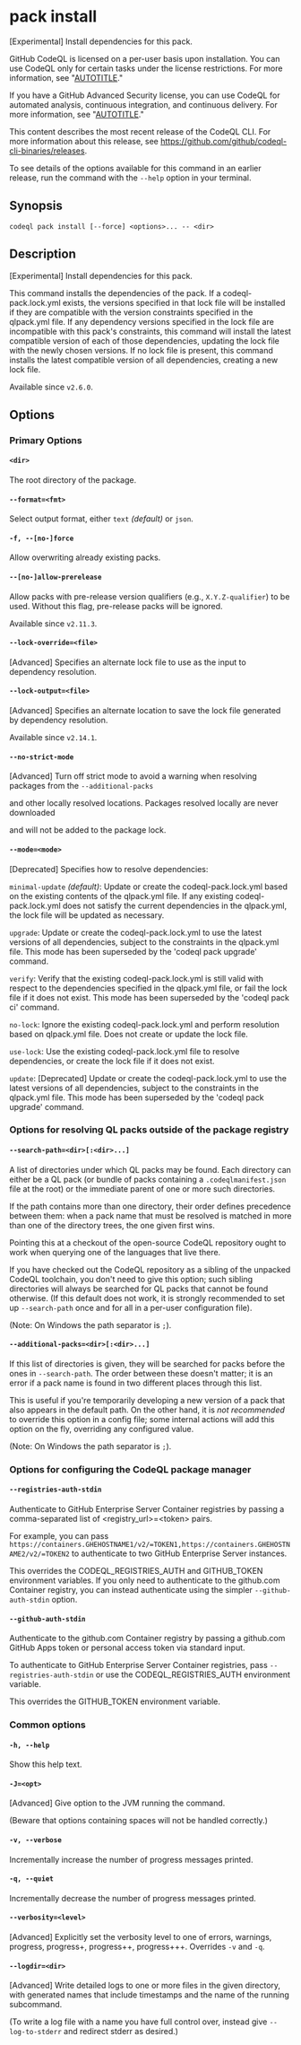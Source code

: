 # pack install

[Experimental] Install dependencies for this pack.

GitHub CodeQL is licensed on a per-user basis upon installation. You can use CodeQL only for certain tasks under the license restrictions. For more information, see "[AUTOTITLE](/code-security/codeql-cli/using-the-codeql-cli/about-the-codeql-cli#about-the-github-codeql-license)."

If you have a GitHub Advanced Security license, you can use CodeQL for automated analysis, continuous integration, and continuous delivery. For more information, see "[AUTOTITLE](/get-started/learning-about-github/about-github-advanced-security)."

<div class="ghd-spotlight ghd-spotlight-note border rounded-1 my-3 p-3 f5 color-border-accent-emphasis color-bg-accent">

This content describes the most recent release of the CodeQL CLI. For more information about this release, see https://github.com/github/codeql-cli-binaries/releases.

To see details of the options available for this command in an earlier release, run the command with the <span style="white-space: nowrap;">`--help`</span> option in your terminal.

</div>

## Synopsis

```shell copy
codeql pack install [--force] <options>... -- <dir>
```

## Description

\[Experimental] Install dependencies for this pack.

This command installs the dependencies of the pack. If a
codeql-pack.lock.yml exists, the versions specified in that lock file
will be installed if they are compatible with the version constraints
specified in the qlpack.yml file. If any dependency versions specified
in the lock file are incompatible with this pack's constraints, this
command will install the latest compatible version of each of those
dependencies, updating the lock file with the newly chosen versions. If
no lock file is present, this command installs the latest compatible
version of all dependencies, creating a new lock file.

Available since `v2.6.0`.

## Options

### Primary Options

#### `<dir>`

The root directory of the package.

#### `--format=<fmt>`

Select output format, either `text` _(default)_ or `json`.

#### `-f, --[no-]force`

Allow overwriting already existing packs.

#### `--[no-]allow-prerelease`

Allow packs with pre-release version qualifiers (e.g.,
`X.Y.Z-qualifier`) to be used. Without this flag, pre-release packs will
be ignored.

Available since `v2.11.3`.

#### `--lock-override=<file>`

\[Advanced] Specifies an alternate lock file to use as the input to
dependency resolution.

#### `--lock-output=<file>`

\[Advanced] Specifies an alternate location to save the lock file
generated by dependency resolution.

Available since `v2.14.1`.

#### `--no-strict-mode`

\[Advanced] Turn off strict mode to avoid a warning when resolving
packages from the `--additional-packs`

and other locally resolved locations. Packages resolved locally are
never downloaded

and will not be added to the package lock.

#### `--mode=<mode>`

\[Deprecated] Specifies how to resolve dependencies:

`minimal-update` _(default)_: Update or create the codeql-pack.lock.yml
based on the existing contents of the qlpack.yml file. If any existing
codeql-pack.lock.yml does not satisfy the current dependencies in the
qlpack.yml, the lock file will be updated as necessary.

`upgrade`: Update or create the codeql-pack.lock.yml to use the latest
versions of all dependencies, subject to the constraints in the
qlpack.yml file. This mode has been superseded by the 'codeql pack
upgrade' command.

`verify`: Verify that the existing codeql-pack.lock.yml is still valid
with respect to the dependencies specified in the qlpack.yml file, or
fail the lock file if it does not exist. This mode has been superseded
by the 'codeql pack ci' command.

`no-lock`: Ignore the existing codeql-pack.lock.yml and perform
resolution based on qlpack.yml file. Does not create or update the lock
file.

`use-lock`: Use the existing codeql-pack.lock.yml file to resolve
dependencies, or create the lock file if it does not exist.

`update`: \[Deprecated] Update or create the codeql-pack.lock.yml to
use the latest versions of all dependencies, subject to the constraints
in the qlpack.yml file. This mode has been superseded by the 'codeql
pack upgrade' command.

### Options for resolving QL packs outside of the package registry

#### `--search-path=<dir>[:<dir>...]`

A list of directories under which QL packs may be found. Each directory
can either be a QL pack (or bundle of packs containing a
`.codeqlmanifest.json` file at the root) or the immediate parent of one
or more such directories.

If the path contains more than one directory, their order defines
precedence between them: when a pack name that must be resolved is
matched in more than one of the directory trees, the one given first
wins.

Pointing this at a checkout of the open-source CodeQL repository ought
to work when querying one of the languages that live there.

If you have checked out the CodeQL repository as a sibling of the
unpacked CodeQL toolchain, you don't need to give this option; such
sibling directories will always be searched for QL packs that cannot be
found otherwise. (If this default does not work, it is strongly
recommended to set up `--search-path` once and for all in a per-user
configuration file).

(Note: On Windows the path separator is `;`).

#### `--additional-packs=<dir>[:<dir>...]`

If this list of directories is given, they will be searched for packs
before the ones in `--search-path`. The order between these doesn't
matter; it is an error if a pack name is found in two different places
through this list.

This is useful if you're temporarily developing a new version of a pack
that also appears in the default path. On the other hand, it is _not
recommended_ to override this option in a config file; some internal
actions will add this option on the fly, overriding any configured
value.

(Note: On Windows the path separator is `;`).

### Options for configuring the CodeQL package manager

#### `--registries-auth-stdin`

Authenticate to GitHub Enterprise Server Container registries by passing
a comma-separated list of \<registry\_url>=\<token> pairs.

For example, you can pass
`https://containers.GHEHOSTNAME1/v2/=TOKEN1,https://containers.GHEHOSTNAME2/v2/=TOKEN2`
to authenticate to two GitHub Enterprise Server instances.

This overrides the CODEQL\_REGISTRIES\_AUTH and GITHUB\_TOKEN environment
variables. If you only need to authenticate to the github.com Container
registry, you can instead authenticate using the simpler
`--github-auth-stdin` option.

#### `--github-auth-stdin`

Authenticate to the github.com Container registry by passing a
github.com GitHub Apps token or personal access token via standard
input.

To authenticate to GitHub Enterprise Server Container registries, pass
`--registries-auth-stdin` or use the CODEQL\_REGISTRIES\_AUTH environment
variable.

This overrides the GITHUB\_TOKEN environment variable.

### Common options

#### `-h, --help`

Show this help text.

#### `-J=<opt>`

\[Advanced] Give option to the JVM running the command.

(Beware that options containing spaces will not be handled correctly.)

#### `-v, --verbose`

Incrementally increase the number of progress messages printed.

#### `-q, --quiet`

Incrementally decrease the number of progress messages printed.

#### `--verbosity=<level>`

\[Advanced] Explicitly set the verbosity level to one of errors,
warnings, progress, progress+, progress++, progress+++. Overrides `-v`
and `-q`.

#### `--logdir=<dir>`

\[Advanced] Write detailed logs to one or more files in the given
directory, with generated names that include timestamps and the name of
the running subcommand.

(To write a log file with a name you have full control over, instead
give `--log-to-stderr` and redirect stderr as desired.)
